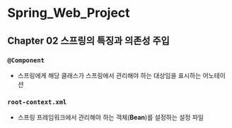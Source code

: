 # Spring_Web_Project

## Chapter 02 스프링의 특징과 의존성 주입
### `@Component`
- 스프링에게 해당 클래스가 스프링에서 관리해야 하는 대상임을 표시하는 어노테이션

### `root-context.xml`
- 스프링 프레임워크에서 관리해야 하는 객체(**Bean**)를 설정하는 설정 파일